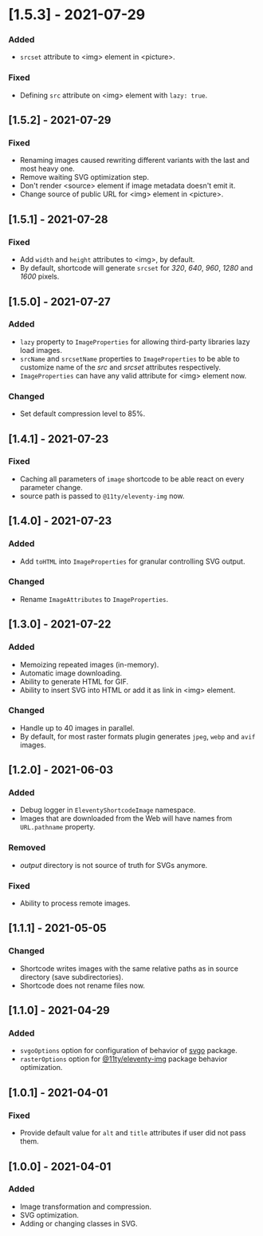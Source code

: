 # [1.5.3] - 2021-07-29

### Added

- `srcset` attribute to \<img> element in \<picture>.

### Fixed

- Defining `src` attribute on \<img> element with `lazy: true`.

## [1.5.2] - 2021-07-29

### Fixed

- Renaming images caused rewriting different variants with the last and most heavy one.
- Remove waiting SVG optimization step.
- Don't render \<source> element if image metadata doesn't emit it.
- Change source of public URL for \<img> element in \<picture>.

## [1.5.1] - 2021-07-28

### Fixed

- Add `width` and `height` attributes to \<img>, by default.
- By default, shortcode will generate `srcset` for _320_, _640_, _960_, _1280_ and _1600_ pixels.

## [1.5.0] - 2021-07-27

### Added

- `lazy` property to `ImageProperties` for allowing third-party libraries lazy load images.
- `srcName` and `srcsetName` properties to `ImageProperties` to be able to customize name of the _src_ and _srcset_ attributes respectively.
- `ImageProperties` can have any valid attribute for \<img> element now.

### Changed

- Set default compression level to 85%.

## [1.4.1] - 2021-07-23

### Fixed

- Caching all parameters of `image` shortcode to be able react on every parameter change.
- source path is passed to `@11ty/eleventy-img` now.

## [1.4.0] - 2021-07-23

### Added

- Add `toHTML` into `ImageProperties` for granular controlling SVG output.

### Changed

- Rename `ImageAttributes` to `ImageProperties`.

## [1.3.0] - 2021-07-22

### Added

- Memoizing repeated images (in-memory).
- Automatic image downloading.
- Ability to generate HTML for GIF.
- Ability to insert SVG into HTML or add it as link in \<img> element.

### Changed

- Handle up to 40 images in parallel.
- By default, for most raster formats plugin generates `jpeg`, `webp` and `avif` images.

## [1.2.0] - 2021-06-03

### Added

- Debug logger in `EleventyShortcodeImage` namespace.
- Images that are downloaded from the Web will have names from `URL.pathname` property.

### Removed

- _output_ directory is not source of truth for SVGs anymore.

### Fixed

- Ability to process remote images.

## [1.1.1] - 2021-05-05

### Changed

- Shortcode writes images with the same relative paths as in source directory (save subdirectories).
- Shortcode does not rename files now.

## [1.1.0] - 2021-04-29

### Added

- `svgoOptions` option for configuration of behavior of [svgo](https://github.com/svg/svgo) package.
- `rasterOptions` option for [@11ty/eleventy-img](https://www.11ty.dev/docs/plugins/image/) package behavior optimization.

## [1.0.1] - 2021-04-01

### Fixed

- Provide default value for `alt` and `title` attributes if user did not pass them.

## [1.0.0] - 2021-04-01

### Added

- Image transformation and compression.
- SVG optimization.
- Adding or changing classes in SVG.
